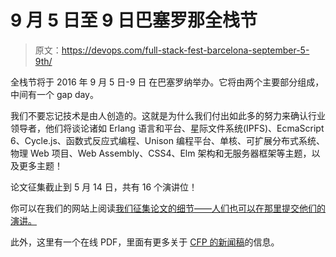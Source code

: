 # 9 月 5 日至 9 日巴塞罗那全栈节

> 原文：<https://devops.com/full-stack-fest-barcelona-september-5-9th/>

全栈节将于 2016 年 9 月 5 日-9 日 在巴塞罗纳举办。它将由两个主要部分组成，中间有一个 gap day。

我们不要忘记技术是由人创造的。这就是为什么我们付出如此多的努力来确认行业领导者，他们将谈论诸如 Erlang 语言和平台、星际文件系统(IPFS)、EcmaScript 6、Cycle.js、函数式反应式编程、Unison 编程平台、单核、可扩展分布式系统、物理 Web 项目、Web Assembly、CSS4、Elm 架构和无服务器框架等主题，以及更多主题！

论文征集截止到 5 月 14 日，共有 16 个演讲位！

你可以在我们的网站上阅读[我们征集论文的细节——人们也可以在那里提交他们的演讲。](http://t.sidekickopen04.com/e1t/c/5/f18dQhb0S7lC8dDMPbW2n0x6l2B9nMJW7t5XYg1px3lzW8qlWJ-7DZdH8N7v1fdy1KnFWf8ZH0tP03?t=https%3A%2F%2F2016.fullstackfest.com%2Fcall-for-papers&si=6426672426123264&pi=c2d6b827-8be4-4c24-9416-c998befa1049)

此外，这里有一个在线 PDF，里面有更多关于 [CFP 的新闻稿](http://t.sidekickopen04.com/e1t/c/5/f18dQhb0S7lC8dDMPbW2n0x6l2B9nMJW7t5XYg1px3lzW8qlWJ-7DZdH8N7v1fdy1KnFWf8ZH0tP03?t=https%3A%2F%2F2016.fullstackfest.com%2Ffull-stack-fest-2016-cfp-press-release.pdf&si=6426672426123264&pi=c2d6b827-8be4-4c24-9416-c998befa1049)的信息。
